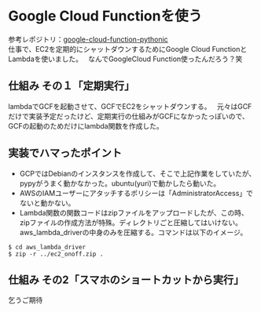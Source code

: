 # Google Cloud Functionを使う  
参考レポジトリ：[google-cloud-function-pythonic](https://github.com/GINK03/google-cloud-function-pythonic)  
仕事で、EC2を定期的にシャットダウンするためにGoogle Cloud FunctionとLambdaを使いました。  
なんでGoogleCloud Function使ったんだろう？笑  

## 仕組み その１「定期実行」  
lambdaでGCFを起動させて、GCFでEC2をシャットダウンする。  
元々はGCFだけで実装予定だったけど、定期実行の仕組みがGCFになかったっぽいので、GCFの起動のためだけにlambda関数を作成した。  

## 実装でハマったポイント  
- GCPではDebianのインスタンスを作成して、そこで上記作業をしていたが、pypyがうまく動かなかった。ubuntu(yuri)で動かしたら動いた。  
- AWSのIAMユーザーにアタッチするポリシーは「AdministratorAccess」でないと動かない。  
- Lambda関数の関数コードはzipファイルをアップロードしたが、この時、zipファイルの作成方法が特殊。ディレクトリごと圧縮してはいけない。aws_lambda_driverの中身のみを圧縮する。コマンドは以下のイメージ。  
```
$ cd aws_lambda_driver
$ zip -r ../ec2_onoff.zip .
```

## 仕組み その2「スマホのショートカットから実行」  
乞うご期待  
